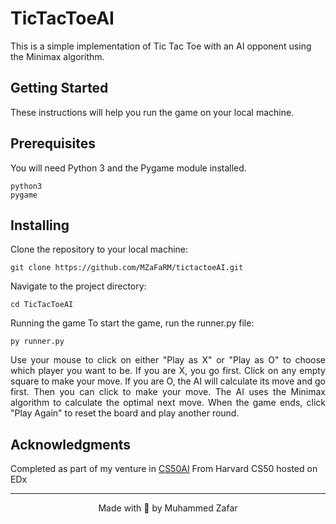 # TicTacToeAI
This is a simple implementation of Tic Tac Toe with an AI opponent using the Minimax algorithm.

## Getting Started
These instructions will help you run the game on your local machine.

## Prerequisites
You will need Python 3 and the Pygame module installed.
```
python3
pygame
```

## Installing
Clone the repository to your local machine:
```
git clone https://github.com/MZaFaRM/tictactoeAI.git
```
Navigate to the project directory:
```
cd TicTacToeAI
```
Running the game
To start the game, run the runner.py file:
```
py runner.py
```
<div align="justify">
Use your mouse to click on either "Play as X" or "Play as O" to choose which player you want to be. If you are X, you go first. Click on any empty square to make your move. If you are O, the AI will calculate its move and go first. Then you can click to make your move. The AI uses the Minimax algorithm to calculate the optimal next move. When the game ends, click "Play Again" to reset the board and play another round.
</div>


## Acknowledgments
Completed as part of my venture in [CS50AI](https://learning.edx.org/course/course-v1:HarvardX+CS50AI+1T2020/home) From Harvard CS50 hosted on EDx



---


<div align="center">
Made with 🧡 by Muhammed Zafar
</div>
